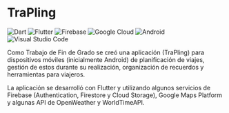 # TraPling

![Dart](https://img.shields.io/badge/dart-%230175C2.svg?style=for-the-badge&logo=dart&logoColor=white)
![Flutter](https://img.shields.io/badge/Flutter-%2302569B.svg?style=for-the-badge&logo=Flutter&logoColor=white)
![Firebase](https://img.shields.io/badge/firebase-%23039BE5.svg?style=for-the-badge&logo=firebase)
![Google Cloud](https://img.shields.io/badge/Google%20Cloud-%234285F4.svg?style=for-the-badge&logo=google-cloud&logoColor=white)
![Android](https://img.shields.io/badge/Android-3DDC84?style=for-the-badge&logo=android&logoColor=white)
![Visual Studio Code](https://img.shields.io/badge/Visual%20Studio%20Code-0078d7.svg?style=for-the-badge&logo=visual-studio-code&logoColor=white)

Como Trabajo de Fin de Grado se creó una aplicación (TraPling) para dispositivos móviles (inicialmente Android) de planificación de viajes, gestión de estos durante su realización, organización de recuerdos y herramientas para viajeros.

La aplicación se desarrolló con Flutter y utilizando algunos servicios de Firebase (Authentication, Firestore y Cloud Storage), Google Maps Platform y algunas API de OpenWeather y WorldTimeAPI.
